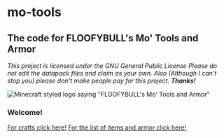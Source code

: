 # mo-tools
## The code for FLOOFYBULL's Mo' Tools and Armor

_This project is licensed under the GNU General Public License_
_Please do not edit the datapack files and claim as your own. Also (Although I can't stop you) please don't make people pay for this project. **Thanks!**_

![Minecraft styled logo saying "FLOOFYBULL's Mo' Tools and Armor"](https://floofybull.github.io/mo-tools/logo.png)

### Welcome!
[For crafts click here!](docs/crafts.md)
[For the list of items and armor click here!](docs/whats-included.md)


